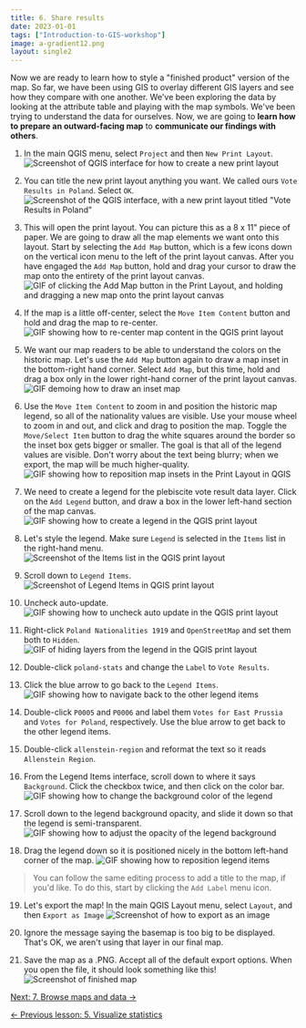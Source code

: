 ```yaml
---
title: 6. Share results
date: 2023-01-01
tags: ["Introduction-to-GIS-workshop"]
image: a-gradient12.png
layout: single2
---
```


Now we are ready to learn how to style a "finished product" version of the map. So far, we have been using GIS to overlay different GIS layers and see how they compare with one another. We've been exploring the data by looking at the attribute table and playing with the map symbols. We've been trying to understand the data for ourselves. Now, we are going to **learn how to prepare an outward-facing map** to **communicate our findings with others**.

1. In the main QGIS menu, select `Project` and then `New Print Layout`. 
![Screenshot of QGIS interface for how to create a new print layout](media/2-15.png)

2. You can title the new print layout anything you want. We called ours `Vote Results in Poland`. Select `OK`.
![Screenshot of the QGIS interface, with a new print layout titled "Vote Results in Poland"](media/map-title.png)

3. This will open the print layout. You can picture this as a 8 x 11" piece of paper. We are going to draw all the map elements we want onto this layout. Start by selecting the `Add Map` button, which is a few icons down on the vertical icon menu to the left of the print layout canvas. After you have engaged the `Add Map` button, hold and drag your cursor to draw the map onto the entirety of the print layout canvas. 
![GIF of clicking the Add Map button in the Print Layout, and holding and dragging a new map onto the print layout canvas](media/add-map.gif)

4. If the map is a little off-center, select the `Move Item Content` button and hold and drag the map to re-center.
![GIF showing how to re-center map content in the QGIS print layout](media/re-center.gif)

5. We want our map readers to be able to understand the colors on the historic map. Let's use the `Add Map` button again to draw a map inset in the bottom-right hand corner. Select `Add Map`, but this time, hold and drag a box only in the lower right-hand corner of the print layout canvas.
![GIF demoing how to draw an inset map](media/inset.gif)

6. Use the `Move Item Content` to zoom in and position the historic map legend, so all of the nationality values are visible. Use your mouse wheel to zoom in and out, and click and drag to position the map. Toggle the `Move/Select Item` button to drag the white squares around the border so the inset box gets bigger or smaller. The goal is that all of the legend values are visible. Don't worry about the text being blurry; when we export, the map will be much higher-quality.
![GIF showing how to reposition map insets in the Print Layout in QGIS](media/reposition-legend.gif)

7. We need to create a legend for the plebiscite vote result data layer. Click on the `Add Legend` button, and draw a box in the lower left-hand section of the map canvas.
![GIF showing how to create a legend in the QGIS print layout](media/create-legend.gif)

8. Let's style the legend. Make sure `Legend` is selected in the `Items` list in the right-hand menu.
![Screenshot of the Items list in the QGIS print layout](media/2-16.png)

9. Scroll down to `Legend Items`.
![Screenshot of Legend Items in QGIS print layout](media/2-17.png)

10. Uncheck auto-update.
![GIF showing how to uncheck auto update in the QGIS print layout](media/auto-update.gif)

11. Right-click `Poland Nationalities 1919` and `OpenStreetMap` and set them both to `Hidden`.
![GIF of hiding layers from the legend in the QGIS print layout](media/osm-hidden.gif)

12. Double-click `poland-stats` and change the `Label` to `Vote Results`.

13. Click the blue arrow to go back to the `Legend Items`.
![GIF showing how to navigate back to the other legend items](media/blue-arrow.gif)

14. Double-click `P0005` and `P0006` and label them `Votes for East Prussia` and `Votes for Poland`, respectively. Use the blue arrow to get back to the other legend items.

15. Double-click `allenstein-region` and reformat the text so it reads `Allenstein Region`.

16. From the Legend Items interface, scroll down to where it says `Background`. Click the checkbox twice, and then click on the color bar.
![GIF showing how to change the background color of the legend](media/legend-color.gif)

17. Scroll down to the legend background opacity, and slide it down so that the legend is semi-transparent.
![GIF showing how to adjust the opacity of the legend background](media/legend-opacity.gif)

18. Drag the legend down so it is positioned nicely in the bottom left-hand corner of the map.
![GIF showing how to reposition legend items](media/position-legend.gif)
>You can follow the same editing process to add a title to the map, if you'd like. To do this, start by clicking the `Add Label` menu icon.

19. Let's export the map! In the main QGIS Layout menu, select `Layout`, and then `Export as Image`
![Screenshot of how to export as an image](media/export-as-image.png)

20. Ignore the message saying the basemap is too big to be displayed. That's OK, we aren't using that layer in our final map. 

21. Save the map as a .PNG. Accept all of the default export options. When you open the file, it should look something like this!
![Screenshot of finished map](media/MAP.png)

[Next: 7. Browse maps and data →](/resources/new-to-gis/workshop/browse-maps-and-data/)

[← Previous lesson: 5. Visualize statistics](/resources/new-to-gis/workshop/visualize-statistics/)